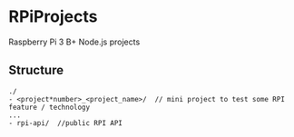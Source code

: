 # RPiProjects

Raspberry Pi 3 B+ Node.js projects

## Structure

```
./
- <project*number>_<project_name>/  // mini project to test some RPI feature / technology
...
- rpi-api/  //public RPI API
```
